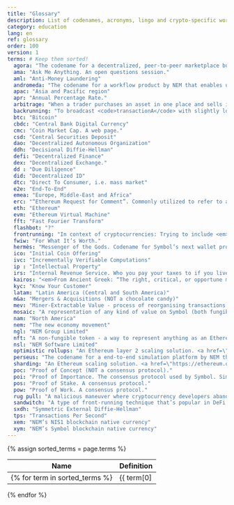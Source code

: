 ```yaml
---
title: "Glossary"
description: List of codenames, acronyms, lingo and crypto-specific words not everyone is familiar with.
category: education
lang: en
ref: glossary
order: 100
version: 1
terms: # Keep them sorted!
  agora: "The codename for a decentralized, peer-to-peer marketplace built on Symbol to enable the trading of mosaics."
  ama: "Ask Me Anything. An open questions session."
  aml: "Anti-Money Laundering"
  andromeda: "The codename for a workflow product by NEM that enables users to visually architect and deploy dApps."
  apac: "Asia and Pacific region"
  apr: "Annual Percentage Rate."
  arbitrage: "When a trader purchases an asset in one place and sells it in another place to profit from a deviation in natural prices between markets."
  backrunning: "To broadcast <code>transactionA</code> with slightly lower gas (or fees) than an already pending <code>transactionB</code> so that <code>transactionA</code> gets mined <em>right after</em> <code>transactionB</code> in the same block."
  btc: "Bitcoin"
  cbdc: "Central Bank Digital Currency"
  cmc: "Coin Market Cap. A web page."
  csd: "Central Securities Deposit"
  dao: "Decentralized Autonomous Organization"
  ddh: "Decisional Diffie-Hellman"
  defi: "Decentralized Finance"
  dex: "Decentralized Exchange."
  dd : "Due Diligence"
  did: "Decentralized ID"
  dtc: "Direct To Consumer, i.e. mass market"
  e2e: "End-To-End"
  emea: "Europe, Middle-East and Africa"
  erc: "“Ethereum Request for Comment”. Commonly utilized to refer to a token standard on the EVM (such as ERC-20, ERC-721, ERC-1155)."
  eth: "Ethereum"
  evm: "Ethereum Virtual Machine"
  fft: "Fast Fourier Transform"
  flashbot: "?"
  frontrunning: "In context of cryptocurrencies: Trying to include <em>your</em> transaction <em>in front of</em> some other transaction. This is more important in case of DeFi markets, where gains can be made from front-running."
  fwiw: "For What It’s Worth."
  hermès: "Messenger of the Gods. Codename for Symbol’s next wallet project."
  ico: "Initial Coin Offering"
  ivc: "Incrementally Verifiable Computations"
  ip : "Intellectual Property"
  irs: "Internal Revenue Service. Who you pay your taxes to if you live in the US."
  kairos: "<em>From Ancient Greek: “The right, critical, or opportune moment.”</em><br>The codename for a collectible card game, built on top of Symbol. <a href=\"https://nem-software.atlassian.net/wiki/spaces/CD/overview?homepageId=633766243\">Kairos</a>."
  kyc: "Know Your Customer"
  latam: "Latin America (Central and South America)"
  m&a: "Mergers & Acquisitions (NOT a chocolate candy)"
  mev: "Miner-Extractable Value - process of reorganising transactions inside a block by miners, to gain <em>something</em> (might be covered by secret contract)"
  mosaic: "A representation of any kind of value on Symbol (both fungible and non-fungible)."
  nam: "North America"
  nem: "The new economy movement"
  ngl: "NEM Group Limited"
  nft: "A non-fungible token - a way to represent anything as an Ethereum-based asset."
  nsl: "NEM Software Limited"
  optimistic rollups: "An Ethereum layer 2 scaling solution. <a href=\"https://medium.com/stakefish/optimistic-rollups-how-they-work-and-why-they-matter-3f677a504fcf\">Optimistic Rollups</a>."
  perseus: "The codename for a end-to-end simulation platform by NEM that allows backtesting of network upgrades. Will launch with Symbol support but other blockchains can be added."
  sharding: "An Ethereum scaling solution. <a href=\"https://ethereum.org/en/eth2/shard-chains/\">Sharding</a>."
  poc: "Proof of Concept (NOT a consensus protocol)."
  poi: "Proof of Importance. The consensus protocol used by Symbol. Similar to PoS but measuring an account’s activity besides its stake."
  pos: "Proof of Stake. A consensus protocol."
  pow: "Proof of Work. A consensus protocol."
  rug pull: "A malicious maneuver where cryptocurrency developers abandon a project and run off with the funds."
  sandwitch: "A type of front-running technique that’s popular in DeFi. To make a sandwich, you find a pending transaction in the network and then try to surround the network by placing one order <em>just</em> before the transaction (front-running) and one order just after it (back-running)."
  sxdh: "Symmetric External Diffie-Hellman"
  tps: "Transactions Per Second"
  xem: "NEM’s NIS1 blockchain native currency"
  xym: "NEM’s Symbol blockchain native currency"
---
```


{% assign sorted_terms = page.terms %}

| Name | Definition |
| ---- | ---------- |
{% for term in sorted_terms %}| {{ term[0] | upcase }} | {{ term[1] }} |
{% endfor %}
